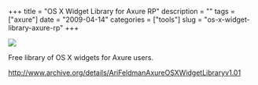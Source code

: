 +++
title = "OS X Widget Library for Axure RP"
description = ""
tags = ["axure"]
date = "2009-04-14"
categories = ["tools"]
slug = "os-x-widget-library-axure-rp"
+++


<div class="tool-screenshot mb1"><a href="http://www.archive.org/details/AriFeldmanAxureOSXWidgetLibraryv1.01"><img id="bluga-thumbnail-2789" class="bluga-thumbnail custom" src="/media/bluga/
wt5230d3f8e1b21_custom.jpg"/></a></div><p>Free library of OS X widgets for Axure users.</p>
  
<p><a href="http://www.archive.org/details/AriFeldmanAxureOSXWidgetLibraryv1.01">http://www.archive.org/details/AriFeldmanAxureOSXWidgetLibraryv1.01</a></p>
      
